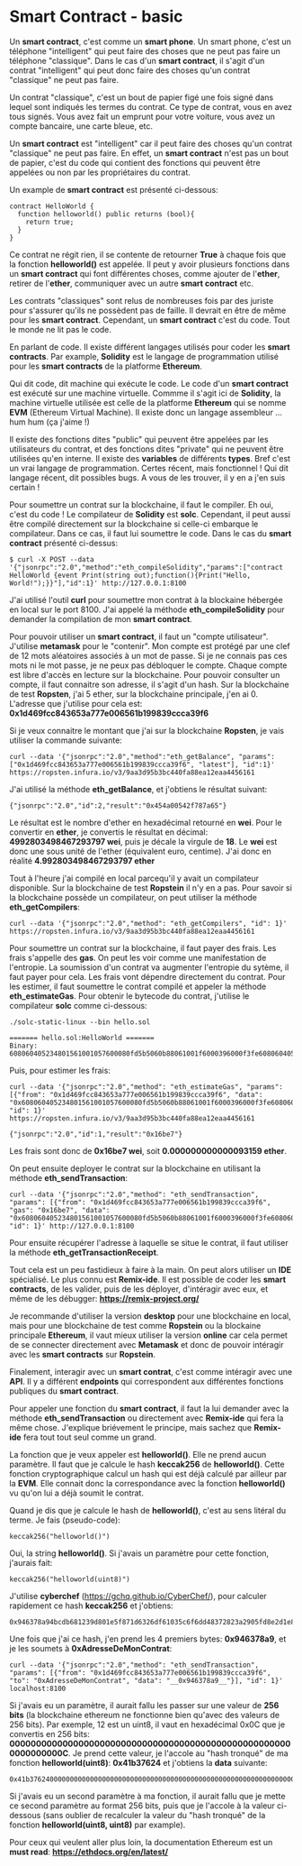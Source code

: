 # Smart Contract - basic

Un __smart contract__, c'est comme un __smart phone__. Un smart phone, c'est un téléphone "intelligent" qui peut faire des choses que ne peut pas faire un téléphone "classique". Dans le cas d'un __smart contract__, il s'agit d'un contrat "intelligent" qui peut donc faire des choses qu'un contrat "classique" ne peut pas faire.

Un contrat "classique", c'est un bout de papier figé une fois signé dans lequel sont indiqués les termes du contrat. Ce type de contrat, vous en avez tous signés. Vous avez fait un emprunt pour votre voiture, vous avez un compte bancaire, une carte bleue, etc.

Un __smart contract__ est "intelligent" car il peut faire des choses qu'un contrat "classique" ne peut pas faire. En effet, un __smart contract__ n'est pas un bout de papier, c'est du code qui contient des fonctions qui peuvent être appelées ou non par les propriétaires du contrat.

Un example de __smart contract__ est présenté ci-dessous:

```
contract HelloWorld {
  function helloworld() public returns (bool){ 
    return true;
  }
}
```

Ce contrat ne régit rien, il se contente de retourner __True__ à chaque fois que la fonction __helloworld()__ est appelée. Il peut y avoir plusieurs fonctions dans un __smart contract__ qui font différentes choses, comme ajouter de l'__ether__, retirer de l'__ether__, communiquer avec un autre __smart contract__ etc. 

Les contrats "classiques" sont relus de nombreuses fois par des juriste pour s'assurer qu'ils ne possèdent pas de faille. Il devrait en être de même pour les __smart contract__. Cependant, un __smart contract__ c'est du code. Tout le monde ne lit pas le code.

En parlant de code. Il existe différent langages utilisés pour coder les __smart contracts__. Par example, __Solidity__ est le langage de programmation utilisé pour les __smart contracts__ de la platforme __Ethereum__.

Qui dit code, dit machine qui exécute le code. Le code d'un __smart contract__ est exécuté sur une machine virtuelle. Commme il s'agit ici de __Solidity__, la machine virtuelle utilisée est celle de la platforme __Ethereum__ qui se nomme __EVM__ (Ethereum Virtual Machine). Il existe donc un langage assembleur ... hum hum (ça j'aime !)

Il existe des fonctions dites "public" qui peuvent être appelées par les utilisateurs du contrat, et des fonctions dites "private" qui ne peuvent être utilisées qu'en interne. Il existe des __variables__ de différents __types__. Bref c'est un vrai langage de programmation. Certes récent, mais fonctionnel ! Qui dit langage récent, dit possibles bugs. A vous de les trouver, il y en a j'en suis certain !

Pour soumettre un contrat sur la blockchaine, il faut le compiler. Eh oui, c'est du code ! Le compilateur de __Solidity__ est __solc__. Cependant, il peut aussi être compilé directement sur la blockchaine si celle-ci embarque le compilateur. Dans ce cas, il faut lui soumettre le code. Dans le cas du __smart contract__ présenté ci-dessus:

```
$ curl -X POST --data '{"jsonrpc":"2.0","method":"eth_compileSolidity","params":["contract HelloWorld {event Print(string out);function(){Print("Hello, World!");}}"],"id":1}' http://127.0.0.1:8100
```

J'ai utilisé l'outil __curl__ pour soumettre mon contrat à la blockaine hébergée en local sur le port 8100. J'ai appelé la méthode __eth_compileSolidity__ pour demander la compilation de mon __smart contract__.

Pour pouvoir utiliser un __smart contract__, il faut un "compte utilisateur". J'utilise __metamask__ pour le "contenir". Mon compte est protégé par une clef de 12 mots aléatoires associés à un mot de passe. Si je ne connais pas ces mots ni le mot passe, je ne peux pas débloquer le compte. Chaque compte est libre d'accès en lecture sur la blockchaine. Pour pouvoir consulter un compte, il faut connaitre son adresse, il s'agit d'un hash. Sur la blockchaine de test __Ropsten__, j'ai 5 ether, sur la blockchaine principale, j'en ai 0. L'adresse que j'utilise pour cela est: __0x1d469fcc843653a777e006561b199839ccca39f6__

Si je veux connaitre le montant que j'ai sur la blockchaine __Ropsten__, je vais utiliser la commande suivante:

```
curl --data '{"jsonrpc":"2.0","method":"eth_getBalance", "params": ["0x1d469fcc843653a777e006561b199839ccca39f6", "latest"], "id":1}' https://ropsten.infura.io/v3/9aa3d95b3bc440fa88ea12eaa4456161
```

J'ai utilisé la méthode __eth_getBalance__, et j'obtiens le résultat suivant:

```
{"jsonrpc":"2.0","id":2,"result":"0x454a00542f787a65"}
```

Le résultat est le nombre d'ether en hexadécimal retourné en __wei__. Pour le convertir en __ether__, je convertis le résultat en décimal: __4992803498467293797 wei__, puis je décale la virgule de __18__. Le __wei__ est donc une sous unité de l'ether (équivalent euro, centime). J'ai donc en réalité __4.992803498467293797 ether__

Tout à l'heure j'ai compilé en local parcequ'il y avait un compilateur disponible. Sur la blockchaine de test __Ropstein__ il n'y en a pas. Pour savoir si la blockchaine possède un compilateur, on peut utiliser la méthode __eth_getCompilers__:

```
curl --data '{"jsonrpc":"2.0","method": "eth_getCompilers", "id": 1}' https://ropsten.infura.io/v3/9aa3d95b3bc440fa88ea12eaa4456161
```

Pour soumettre un contrat sur la blockchaine, il faut payer des frais. Les frais s'appelle des __gas__. On peut les voir comme une manifestation de l'entropie. La soumission d'un contrat va augmenter l'entropie du sytème, il faut payer pour cela. Les frais vont dépendre directement du contrat. Pour les estimer, il faut soumettre le contrat compilé et appeler la méthode __eth_estimateGas__. Pour obtenir le bytecode du contrat, j'utilise le compilateur __solc__ comme ci-dessous:

```
./solc-static-linux --bin hello.sol

======= hello.sol:HelloWorld =======
Binary:
608060405234801561001057600080fd5b5060b88061001f6000396000f3fe6080604052348015600f57600080fd5b506004361060285760003560e01c80632f2f485914602d575b600080fd5b60336047565b604051603e91906069565b60405180910390f35b60006001905090565b60008115159050919050565b6063816050565b82525050565b6000602082019050607c6000830184605c565b9291505056fea264697066735822122033f125a08f4abc461ae776af51c3e5d50d9e294d0ce3829ad7578cba78df903e64736f6c634300080e0033
```

Puis, pour estimer les frais:

```
curl --data '{"jsonrpc":"2.0","method": "eth_estimateGas", "params": [{"from": "0x1d469fcc843653a777e006561b199839ccca39f6", "data": "0x608060405234801561001057600080fd5b5060b88061001f6000396000f3fe6080604052348015600f57600080fd5b506004361060285760003560e01c80632f2f485914602d575b600080fd5b60336047565b604051603e91906069565b60405180910390f35b60006001905090565b60008115159050919050565b6063816050565b82525050565b6000602082019050607c6000830184605c565b9291505056fea264697066735822122033f125a08f4abc461ae776af51c3e5d50d9e294d0ce3829ad7578cba78df903e64736f6c634300080e0033"}], "id": 1}' https://ropsten.infura.io/v3/9aa3d95b3bc440fa88ea12eaa4456161

{"jsonrpc":"2.0","id":1,"result":"0x16be7"}
```

Les frais sont donc de __0x16be7 wei__, soit __0.000000000000093159 ether__.

On peut ensuite deployer le contrat sur la blockchaine en utilisant la méthode __eth_sendTransaction__:

```
curl --data '{"jsonrpc":"2.0","method": "eth_sendTransaction", "params": [{"from": "0x1d469fcc843653a777e006561b199839ccca39f6", "gas": "0x16be7", "data": "0x608060405234801561001057600080fd5b5060b88061001f6000396000f3fe6080604052348015600f57600080fd5b506004361060285760003560e01c80632f2f485914602d575b600080fd5b60336047565b604051603e91906069565b60405180910390f35b60006001905090565b60008115159050919050565b6063816050565b82525050565b6000602082019050607c6000830184605c565b9291505056fea264697066735822122033f125a08f4abc461ae776af51c3e5d50d9e294d0ce3829ad7578cba78df903e64736f6c634300080e0033"}], "id": 1}' http://127.0.0.1:8100
```

Pour ensuite récupérer l'adresse à laquelle se situe le contrat, il faut utiliser la méthode __eth_getTransactionReceipt__.

Tout cela est un peu fastidieux à faire à la main. On peut alors utiliser un __IDE__ spécialisé. Le plus connu est __Remix-ide__. Il est possible de coder les __smart contracts__, de les valider, puis de les déployer, d'intéragir avec eux, et même de les débugger: __https://remix-project.org/__

Je recommande d'utiliser la version __desktop__ pour une blockchaine en local, mais pour une blockchaine de test comme __Ropstein__ ou la blockaine principale __Ethereum__, il vaut mieux utiliser la version __online__ car cela permet de se connecter directement avec __Metamask__ et donc de pouvoir intéragir avec les __smart contracts__ sur __Ropstein__. 

Finalement, interagir avec un __smart contrat__, c'est comme intéragir avec une __API__. Il y a différent __endpoints__ qui correspondent aux différentes fonctions publiques du __smart contract__. 

Pour appeler une fonction du __smart contract__, il faut la lui demander avec la méthode __eth_sendTransaction__ ou directement avec __Remix-ide__ qui fera la même chose. J'explique briévement le principe, mais sachez que __Remix-ide__ fera tout tout seul comme un grand.

La fonction que je veux appeler est __helloworld()__. Elle ne prend aucun paramètre. Il faut que je calcule le hash __keccak256__ de __helloworld()__. Cette fonction cryptographique calcul un hash qui est déjà calculé par ailleur par la __EVM__. Elle connait donc la correspondance avec la fonction __helloworld()__ vu qu'on lui a déjà soumit le contrat.

Quand je dis que je calcule le hash de __helloworld()__, c'est au sens litéral du terme. Je fais (pseudo-code):

```
keccak256("helloworld()")
```

Oui, la string __helloworld()__. Si j'avais un paramètre pour cette fonction, j'aurais fait:

```
keccak256("helloworld(uint8)")
```

J'utilise __cyberchef__ (https://gchq.github.io/CyberChef/), pour calculer rapidement ce hash __keccak256__ et j'obtiens:

```
0x946378a94bcdb681239d801e5f871d6326df61035c6f6dd48372823a2905fd8e2d1e82194b58d53fc8dba7b54cfdd570327e7d12538e93bfb79162a086a70a02
```

Une fois que j'ai ce hash, j'en prend les 4 premiers bytes: __0x946378a9__, et je les soumets à __0xAdresseDeMonContrat__:

```
curl --data '{"jsonrpc":"2.0","method": "eth_sendTransaction", "params": [{"from": "0x1d469fcc843653a777e006561b199839ccca39f6", "to": "0xAdresseDeMonContrat", "data": "__0x946378a9__"}], "id": 1}' localhost:8100
```

Si j'avais eu un paramètre, il aurait fallu les passer sur une valeur de __256 bits__ (la blockchaine ethereum ne fonctionne bien qu'avec des valeurs de 256 bits). Par exemple, 12 est un uint8, il vaut en hexadécimal 0x0C que je convertis en 256 bits: __000000000000000000000000000000000000000000000000000000000000000C__. Je prend cette valeur, je l'accole au "hash tronqué" de ma fonction __helloworld(uint8)__: __0x41b37624__ et j'obtiens la __data__ suivante:

```
0x41b37624000000000000000000000000000000000000000000000000000000000000000C
```

Si j'avais eu un second paramètre à ma fonction, il aurait fallu que je mette ce second paramètre au format 256 bits, puis que je l'accole à la valeur ci-dessous (sans oublier de recalculer la valeur du "hash tronqué" de la fonction __helloworld(uint8, uint8)__ par example).

Pour ceux qui veulent aller plus loin, la documentation Ethereum est un __must read__: __https://ethdocs.org/en/latest/__


